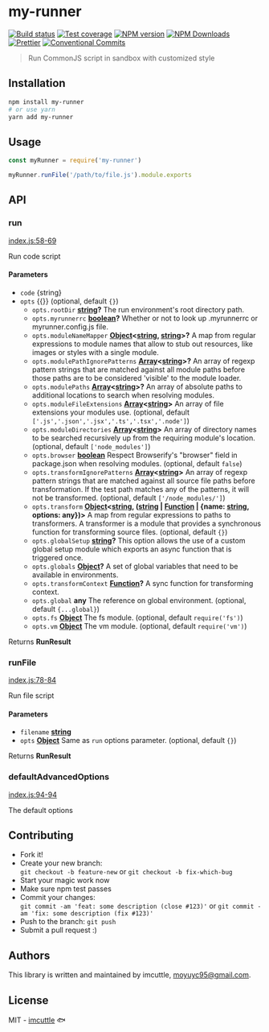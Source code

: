 # my-runner

[![Build status](https://img.shields.io/travis/imcuttle/my-runner/master.svg?style=flat-square)](https://travis-ci.org/imcuttle/my-runner)
[![Test coverage](https://img.shields.io/codecov/c/github/imcuttle/my-runner.svg?style=flat-square)](https://codecov.io/github/imcuttle/my-runner?branch=master)
[![NPM version](https://img.shields.io/npm/v/my-runner.svg?style=flat-square)](https://www.npmjs.com/package/my-runner)
[![NPM Downloads](https://img.shields.io/npm/dm/my-runner.svg?style=flat-square&maxAge=43200)](https://www.npmjs.com/package/my-runner)
[![Prettier](https://img.shields.io/badge/code_style-prettier-ff69b4.svg?style=flat-square)](https://prettier.io/)
[![Conventional Commits](https://img.shields.io/badge/Conventional%20Commits-1.0.0-yellow.svg?style=flat-square)](https://conventionalcommits.org)

> Run CommonJS script in sandbox with customized style

## Installation

```bash
npm install my-runner
# or use yarn
yarn add my-runner
```

## Usage

```javascript
const myRunner = require('my-runner')

myRunner.runFile('/path/to/file.js').module.exports
```

## API

<!-- Generated by documentation.js. Update this documentation by updating the source code. -->

### run

[index.js:58-69](https://github.com/imcuttle/my-runner/blob/bb67f503b9d9cc34a7274de2b408d4c92d9761f5/index.js#L58-L69 "Source code on GitHub")

Run code script

#### Parameters

-   `code`  {string}
-   `opts`  {{}} (optional, default `{}`)
    -   `opts.rootDir` **[string](https://developer.mozilla.org/docs/Web/JavaScript/Reference/Global_Objects/String)?** The run environment's root directory path.
    -   `opts.myrunnerrc` **[boolean](https://developer.mozilla.org/docs/Web/JavaScript/Reference/Global_Objects/Boolean)?** Whether or not to look up .myrunnerrc or myrunner.config.js file.
    -   `opts.moduleNameMapper` **[Object](https://developer.mozilla.org/docs/Web/JavaScript/Reference/Global_Objects/Object)&lt;[string](https://developer.mozilla.org/docs/Web/JavaScript/Reference/Global_Objects/String), [string](https://developer.mozilla.org/docs/Web/JavaScript/Reference/Global_Objects/String)>?** A map from regular expressions to module names that allow to stub out resources, like images or styles with a single module.
    -   `opts.modulePathIgnorePatterns` **[Array](https://developer.mozilla.org/docs/Web/JavaScript/Reference/Global_Objects/Array)&lt;[string](https://developer.mozilla.org/docs/Web/JavaScript/Reference/Global_Objects/String)>?** An array of regexp pattern strings that are matched against all module paths before those paths are to be considered 'visible' to the module loader.
    -   `opts.modulePaths` **[Array](https://developer.mozilla.org/docs/Web/JavaScript/Reference/Global_Objects/Array)&lt;[string](https://developer.mozilla.org/docs/Web/JavaScript/Reference/Global_Objects/String)>?** An array of absolute paths to additional locations to search when resolving modules.
    -   `opts.moduleFileExtensions` **[Array](https://developer.mozilla.org/docs/Web/JavaScript/Reference/Global_Objects/Array)&lt;[string](https://developer.mozilla.org/docs/Web/JavaScript/Reference/Global_Objects/String)>** An array of file extensions your modules use. (optional, default `['.js','.json','.jsx','.ts','.tsx','.node']`)
    -   `opts.moduleDirectories` **[Array](https://developer.mozilla.org/docs/Web/JavaScript/Reference/Global_Objects/Array)&lt;[string](https://developer.mozilla.org/docs/Web/JavaScript/Reference/Global_Objects/String)>** An array of directory names to be searched recursively up from the requiring module's location. (optional, default `['node_modules']`)
    -   `opts.browser` **[boolean](https://developer.mozilla.org/docs/Web/JavaScript/Reference/Global_Objects/Boolean)** Respect Browserify's "browser" field in package.json when resolving modules. (optional, default `false`)
    -   `opts.transformIgnorePatterns` **[Array](https://developer.mozilla.org/docs/Web/JavaScript/Reference/Global_Objects/Array)&lt;[string](https://developer.mozilla.org/docs/Web/JavaScript/Reference/Global_Objects/String)>** An array of regexp pattern strings that are matched against all source file paths before transformation. If the test path matches any of the patterns, it will not be transformed. (optional, default `['/node_modules/']`)
    -   `opts.transform` **[Object](https://developer.mozilla.org/docs/Web/JavaScript/Reference/Global_Objects/Object)&lt;[string](https://developer.mozilla.org/docs/Web/JavaScript/Reference/Global_Objects/String), ([string](https://developer.mozilla.org/docs/Web/JavaScript/Reference/Global_Objects/String) \| [Function](https://developer.mozilla.org/docs/Web/JavaScript/Reference/Statements/function) | {name: [string](https://developer.mozilla.org/docs/Web/JavaScript/Reference/Global_Objects/String), options: any})>** A map from regular expressions to paths to transformers. A transformer is a module that provides a synchronous function for transforming source files. (optional, default `{}`)
    -   `opts.globalSetup` **[string](https://developer.mozilla.org/docs/Web/JavaScript/Reference/Global_Objects/String)?** This option allows the use of a custom global setup module which exports an async function that is triggered once.
    -   `opts.globals` **[Object](https://developer.mozilla.org/docs/Web/JavaScript/Reference/Global_Objects/Object)?** A set of global variables that need to be available in environments.
    -   `opts.transformContext` **[Function](https://developer.mozilla.org/docs/Web/JavaScript/Reference/Statements/function)?** A sync function for transforming context.
    -   `opts.global` **any** The reference on global environment. (optional, default `{...global}`)
    -   `opts.fs` **[Object](https://developer.mozilla.org/docs/Web/JavaScript/Reference/Global_Objects/Object)** The fs module. (optional, default `require('fs')`)
    -   `opts.vm` **[Object](https://developer.mozilla.org/docs/Web/JavaScript/Reference/Global_Objects/Object)** The vm module. (optional, default `require('vm')`)

Returns **RunResult** 

### runFile

[index.js:78-84](https://github.com/imcuttle/my-runner/blob/bb67f503b9d9cc34a7274de2b408d4c92d9761f5/index.js#L78-L84 "Source code on GitHub")

Run file script

#### Parameters

-   `filename` **[string](https://developer.mozilla.org/docs/Web/JavaScript/Reference/Global_Objects/String)** 
-   `opts` **[Object](https://developer.mozilla.org/docs/Web/JavaScript/Reference/Global_Objects/Object)** Same as `run` options parameter. (optional, default `{}`)

Returns **RunResult** 

### defaultAdvancedOptions

[index.js:94-94](https://github.com/imcuttle/my-runner/blob/bb67f503b9d9cc34a7274de2b408d4c92d9761f5/index.js#L94-L94 "Source code on GitHub")

The default options

## Contributing

-   Fork it!
-   Create your new branch:  
    `git checkout -b feature-new` or `git checkout -b fix-which-bug`
-   Start your magic work now
-   Make sure npm test passes
-   Commit your changes:  
    `git commit -am 'feat: some description (close #123)'` or `git commit -am 'fix: some description (fix #123)'`
-   Push to the branch: `git push`
-   Submit a pull request :)

## Authors

This library is written and maintained by imcuttle, <a href="mailto:moyuyc95@gmail.com">moyuyc95@gmail.com</a>.

## License

MIT - [imcuttle](https://github.com/imcuttle) 🐟
